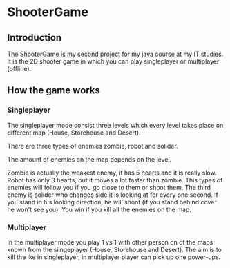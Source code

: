 # ShooterGame

## Introduction

The ShooterGame is my second project for my java course at my IT studies. It is the 2D shooter game in which you can play singleplayer or multiplayer (offline).

## How the game works

### Singleplayer

The singleplayer mode consist three levels which every level takes place on different map (House, Storehouse and Desert). 

There are three types of enemies zombie, robot and solider.

The amount of enemies on the map depends on the level.

Zombie is actually the weakest enemy, it has 5 hearts and it is really slow. Robot has only 3 hearts, but it moves a lot faster than zombie. This types of enemies will follow you if you go close to them or shoot them. The third enemy is solider who changes side it is looking at for every one second. If you stand in his looking direction, he will shoot (if you stand behind cover he won't see you). You win if you kill all the enemies on the map.

### Multiplayer

In the multiplayer mode you play 1 vs 1 with other person on of the maps known from the silngeplayer (House, Storehouse and Desert). The aim is to kill the ike in singleplayer, in multiplayer player can pick up one power-ups.
